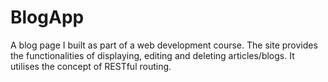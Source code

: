 # BlogApp
A blog page I built as part of a web development course. The site provides the functionalities of displaying, editing and deleting articles/blogs. It utilises the concept of RESTful routing.
